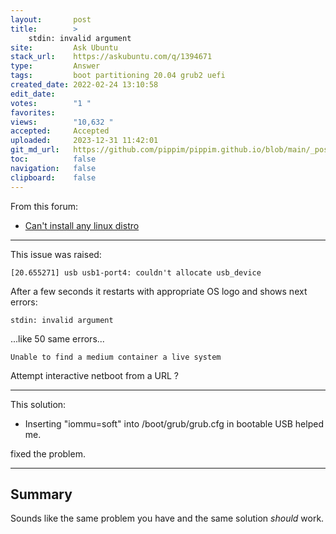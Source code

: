 ```yaml
---
layout:       post
title:        >
    stdin: invalid argument
site:         Ask Ubuntu
stack_url:    https://askubuntu.com/q/1394671
type:         Answer
tags:         boot partitioning 20.04 grub2 uefi
created_date: 2022-02-24 13:10:58
edit_date:    
votes:        "1 "
favorites:    
views:        "10,632 "
accepted:     Accepted
uploaded:     2023-12-31 11:42:01
git_md_url:   https://github.com/pippim/pippim.github.io/blob/main/_posts/2022/2022-02-24-stdin_-invalid-argument.md
toc:          false
navigation:   false
clipboard:    false
---
```


From this forum:

- [Can't install any linux distro](https://www.linux.org/threads/cant-install-any-linux-distro.33034/)

---

This issue was raised:

``` 
[20.655271] usb usb1-port4: couldn't allocate usb_device
```

After a few seconds it restarts with appropriate OS logo and shows next errors:

``` 
stdin: invalid argument
```

...like 50 same errors...

``` 
Unable to find a medium container a live system
```
Attempt interactive netboot from a URL ?

---

This solution:

- Inserting "iommu=soft" into /boot/grub/grub.cfg in bootable USB helped me.

fixed the problem.

---

## Summary

Sounds like the same problem you have and the same solution *should* work.
